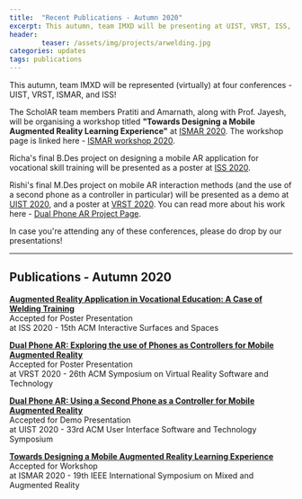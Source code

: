 ```yaml
---
title:  "Recent Publications - Autumn 2020"
excerpt: This autumn, team IMXD will be presenting at UIST, VRST, ISS, and ISMAR! 
header:
        teaser: /assets/img/projects/arwelding.jpg
categories: updates
tags: publications
---
```


This autumn, team IMXD will be represented (virtually) at four conferences - UIST, VRST, ISMAR, and ISS!

The ScholAR team members Pratiti and Amarnath, along with Prof. Jayesh, will be organising a workshop titled **"Towards Designing a Mobile Augmented Reality Learning Experience"** at [ISMAR 2020](http://ismar20.org/). The workshop page is linked here - [ISMAR workshop 2020](/workshops/ISMAR2020). 

Richa's final B.Des project on designing a mobile AR application for vocational skill training will be presented as a poster at [ISS 2020](https://iss.acm.org/2020/).

Rishi's final M.Des project on mobile AR interaction methods (and the use of a second phone as a controller in particular) will be presented as a demo at [UIST 2020](http://uist.acm.org/uist2020/), and a poster at [VRST 2020](http://vrst.acm.org/vrst2020/). You can read more about his work here - [Dual Phone AR Project Page](/projects/dualphonear).

In case you're attending any of these conferences, please do drop by our presentations!

---

## Publications - Autumn 2020

[**Augmented Reality Application in Vocational Education: A Case of Welding Training**](/publications)
<br>Accepted for Poster Presentation
<br>at ISS 2020 - 15th ACM Interactive Surfaces and Spaces

[**Dual Phone AR: Exploring the use of Phones as Controllers for Mobile Augmented Reality**](/publications)
<br>Accepted for Poster Presentation
<br>at VRST 2020 - 26th ACM Symposium on Virtual Reality Software and Technology

[**Dual Phone AR: Using a Second Phone as a Controller for Mobile Augmented Reality**](/publications)
<br>Accepted for Demo Presentation
<br>at UIST 2020 - 33rd ACM User Interface Software and Technology Symposium

[**Towards Designing a Mobile Augmented Reality Learning Experience**](/workshops/ISMAR2020)
<br>Accepted for Workshop
<br>at ISMAR 2020 - 19th IEEE International Symposium on Mixed and Augmented Reality
